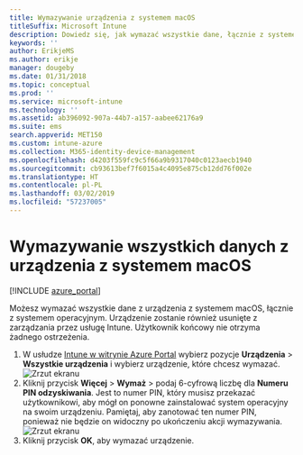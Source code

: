 ```yaml
---
title: Wymazywanie urządzenia z systemem macOS
titleSuffix: Microsoft Intune
description: Dowiedz się, jak wymazać wszystkie dane, łącznie z systemem operacyjnym, z urządzenia z systemem macOS.
keywords: ''
author: ErikjeMS
ms.author: erikje
manager: dougeby
ms.date: 01/31/2018
ms.topic: conceptual
ms.prod: ''
ms.service: microsoft-intune
ms.technology: ''
ms.assetid: ab396092-907a-44b7-a157-aabee62176a9
ms.suite: ems
search.appverid: MET150
ms.custom: intune-azure
ms.collection: M365-identity-device-management
ms.openlocfilehash: d4203f559fc9c5f66a9b9317040c0123aecb1940
ms.sourcegitcommit: cb93613bef7f6015a4c4095e875cb12dd76f002e
ms.translationtype: HT
ms.contentlocale: pl-PL
ms.lasthandoff: 03/02/2019
ms.locfileid: "57237005"
---
```

# <a name="erase-all-data-from-a-macos-device"></a>Wymazywanie wszystkich danych z urządzenia z systemem macOS

[!INCLUDE [azure_portal](./includes/azure_portal.md)]

Możesz wymazać wszystkie dane z urządzenia z systemem macOS, łącznie z systemem operacyjnym. Urządzenie zostanie również usunięte z zarządzania przez usługę Intune. Użytkownik końcowy nie otrzyma żadnego ostrzeżenia.

1. W usłudze [Intune w witrynie Azure Portal](https://aka.ms/intuneportal) wybierz pozycje **Urządzenia** > **Wszystkie urządzenia** i wybierz urządzenie, które chcesz wymazać.
![Zrzut ekranu](./media/device-erase/choosedevice.png)
2. Kliknij przycisk **Więcej** > **Wymaż** > podaj 6-cyfrową liczbę dla **Numeru PIN odzyskiwania**. Jest to numer PIN, który musisz przekazać użytkownikowi, aby mógł on ponowne zainstalować system operacyjny na swoim urządzeniu. Pamiętaj, aby zanotować ten numer PIN, ponieważ nie będzie on widoczny po ukończeniu akcji wymazywania.
![Zrzut ekranu](./media/device-erase/providepin.png)
3. Kliknij przycisk **OK**, aby wymazać urządzenie.
